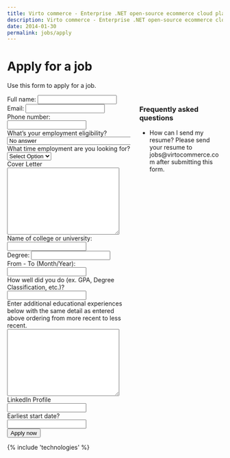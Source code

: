```yaml
---
title: Virto commerce - Enterprise .NET open-source ecommerce cloud platform. Become Partner
description: Virto commerce - Enterprise .NET open-source ecommerce cloud platform. Become Partner
date: 2014-01-30
permalink: jobs/apply
---
```

<div class="roadmap responsive">
	<h1 class="head-title">Apply for a job</h1>
	<p class="text">Use this form to apply for a job.</p>
	<div class="columns">
		<div class="column">
			<div class="block">
				<form action="{{ '/contact' | absolute_url }}" method="post">
					<input type="hidden" name="Contact[Subject]" value="Apply for a job" />
					<input type="hidden" name="Contact[RedirectUrl]" value='~/thank-you-job' />
					<input type="hidden" name="Contact[JobId]" value="" />
					<div class="control-group">
						<label for="FullName">Full name:</label>
						<input id="Contact[FullName]" type="text" name="Contact[FullName]" required class="form-input" />
					</div>
					<div class="control-group">
						<label for="Email">Email:</label>
						<input id="Contact[Email]" type="text" name="Contact[Email]" class="form-input" required="required" />
					</div>
					<div class="control-group">
						<label for="Phone">Phone number:</label>
						<input id="Contact[Phone]" type="text" name="Contact[Phone]" class="form-input" required="required" />
					</div>					
					<div class="control-group">
						<label for="Authorization">What’s your employment eligibility?</label>
						<select id="Contact[Authorization]" type="text" name="Contact[Authorization]" class="form-input" required="required">
							<option value="" selected>No answer</option>
							<option value="I am a U.S. citizen or permanent resident">I am a U.S. citizen or permanent resident</option>
							<option value="I am authorized to work in the U.S. with sponsorship">I am authorized to work in the U.S. with sponsorship</option>
							<option value="I am not authorized to work in either the U.S.">I am not authorized to work in the U.S.</option>
						</select>
					</div>					
					<div class="control-group">
						<label for="JobType">What time employment are you looking for?</label>
						<select id="Contact[JobType]" type="text" name="Contact[JobType]" class="form-input" required="required">
							<option value="" selected>Select Option</option>
							<option value="Internship">Internship</option>
							<option value="Parttime">Part Time</option>
							<option value="Fulltime">Full Time</option>
						</select>
					</div>
					<div class="control-group">
						<label for="CoverLetter">Cover Letter</label>
						<textarea id="Contact[CoverLetter]" rows="10" cols="30" name="Contact[CoverLetter]" class="form-text" required="required"></textarea>
					</div>
					<div class="control-group">
						<label for="College">Name of college or university:</label>
						<input id="Contact[College]" type="text" name="Contact[College]" class="form-input" required="required" />
					</div>						
					<div class="control-group">
						<label for="Degree">Degree:</label>
						<input id="Contact[Degree]" type="text" name="Contact[Degree]" class="form-input" required="required" />
					</div>					
					<div class="control-group">
						<label for="CollegeYears">From - To (Month/Year):</label>
						<input id="Contact[CollegeYears]" type="text" name="Contact[CollegeYears]" class="form-input" required="required" />
					</div>
					<div class="control-group">
						<label for="CollegGPA">How well did you do (ex. GPA, Degree Classification, etc.)?</label>
						<input id="Contact[CollegGPA]" type="text" name="Contact[CollegGPA]" class="form-input" required="required" />
					</div>					
					<div class="control-group">
						<label for="Experience">Enter additional educational experiences below with the same detail as entered above ordering from more recent to less recent.</label>
						<textarea id="Contact[Experience]" rows="10" cols="30" name="Contact[Experience]" class="form-text" required="required"></textarea>
					</div>						
					<div class="control-group">
						<label for="LinkedIn">LinkedIn Profile</label>
						<input id="Contact[LinkedIn]" type="text" name="Contact[LinkedIn]" class="form-input" required="required" />
					</div>						
					<div class="control-group">
						<label for="StartDate">Earliest start date?</label>
						<input id="Contact[StartDate]" type="text" name="Contact[StartDate]" class="form-input" required="required" />
					</div>									
					<div class="control-group">
						<button type="submit" class="button fill">Apply now</button>
					</div>
				</form>
			</div>
		</div>
		<div class="column">
			<div class="block">
				<h3>Frequently asked questions</h3>
				<ul class="list">
					<li>
						<span class="title">How can I send my resume?</span>
						<span class="descr">Please send your resume to jobs@virtocommerce.com after submitting this form.</span>
					</li>
				</ul>
			</div>
		</div>
	</div>
</div>
{% include 'technologies' %}